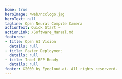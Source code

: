 ```yaml
---
home: true
heroImage: /web/ncclogo.jpg
heroText: null
tagline: Open Neural Compute Camera 
actionText: Quick Start →
actionLink: /Software_Manual.md
features:
- title: Open AI Vision
  details: null
- title: Faster Deployment
  details: null
- title: Intel RFP Ready
  details: null
footer: ©2020 by Eyecloud.ai. All rights reserverd.
---
```

